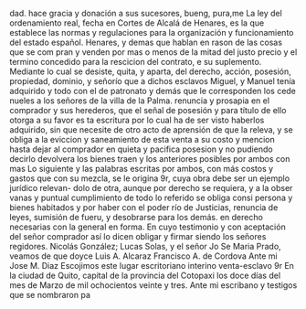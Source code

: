dad. hace gracia y donación a sus sucesores, bueng, pura,me
La ley del ordenamiento real, fecha en Cortes de Alcalá de Henares, es la que establece las normas y regulaciones para la organización y funcionamiento del estado español.
Henares, y demas que hablan en rason de las cosas que se com
pran y venden por mas o menos de la mitad del justo precio
y el termino concedido para la rescicion del contrato, e su
suplemento. Mediante lo cual se desiste, quita, y aparta,
del derecho, acción, posesión, propiedad, dominio, y señorío
que a dichos esclavos Miguel, y Manuel tenía adquirido y
todo con el de patronato y demás que le corresponden los cede
nueles a los señores de la villa de la Palma.
renuncia y prosapia en el comprador y sus herederos, que el señal de posesión y para título de ello otorga a su favor es
ta escritura por lo cual ha de ser visto haberlos adquirido, sin que necesite de otro acto de aprensión de que la releva, y se
obliga a la eviccion y saneamiento de esta venta a su costo y mencion hasta dejar al comprador en quieta y pacifica posesion y no pudiendo decirlo devolvera los bienes traen y los anteriores posibles por ambos con mas
Lo siguiente y las palabras escritas por ambos, con más costos y gastos que con su mezcla, se le origina 9r, cuya obra debe ser un ejemplo jurídico relevan- dolo de otra, aunque por derecho se requiera, y a la obser
vanas y puntual cumplimiento de todo lo referido se obliga consi persona y bienes habitados y por haber con el poder río de Justicias, renuncia de leyes, sumisión de fueru, y desobrarse para los demás.
en derecho necesarias con la general en forma. En cuyo testimonio y con aceptación del señor comprador así lo dicen obligar y firmar siendo los señores regidores. Nicolás González; Lucas Solas, y el señor Jo
Se Maria Prado, veamos de que doyce
Luis A. Alcaraz Francisco A. de Cordova
Ante mi Jose M. Diaz
Escojimos este lugar
escritoriano interino
venta-esclavo
9r En la ciudad de Quito, capital de la provincia del Cotopaxi
los doce días del mes de Marzo de mil ochocientos veinte y tres. Ante mi escribano y testigos que se nombraron pa
